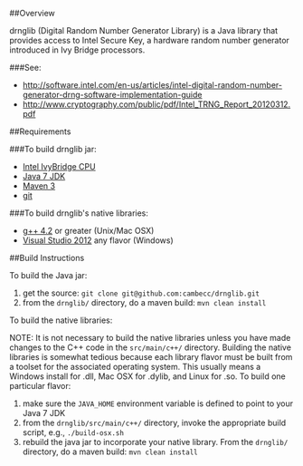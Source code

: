 ##Overview

drnglib (Digital Random Number Generator Library) is a Java library that provides access to Intel Secure Key,
a hardware random number generator introduced in Ivy Bridge processors.

###See:

* http://software.intel.com/en-us/articles/intel-digital-random-number-generator-drng-software-implementation-guide
* http://www.cryptography.com/public/pdf/Intel_TRNG_Report_20120312.pdf

##Requirements

###To build drnglib jar:

* [Intel IvyBridge CPU](http://en.wikipedia.org/wiki/Ivy_Bridge_%28microarchitecture%29)
* [Java 7 JDK](http://www.oracle.com/technetwork/java/javase/downloads/index.html)
* [Maven 3](http://maven.apache.org/)
* [git](http://git-scm.com/)

###To build drnglib's native libraries:

* [g++ 4.2](http://gcc.gnu.org/) or greater (Unix/Mac OSX)
* [Visual Studio 2012](http://www.microsoft.com/visualstudio/eng/downloads#d-2012-express) any flavor (Windows)

##Build Instructions

To build the Java jar:

1. get the source: `git clone git@github.com:cambecc/drnglib.git`
2. from the `drnglib/` directory, do a maven build: `mvn clean install`

To build the native libraries:

NOTE: It is not necessary to build the native libraries unless you have made changes to the C++ code in the `src/main/c++/` directory. Building the native libraries is somewhat tedious because each library flavor must be built from a toolset for the associated operating system. This usually means a Windows install for .dll, Mac OSX for .dylib, and Linux for .so. To build one particular flavor:

1. make sure the `JAVA_HOME` environment variable is defined to point to your Java 7 JDK
2. from the `drnglib/src/main/c++/` directory, invoke the appropriate build script, e.g., `./build-osx.sh`
3. rebuild the java jar to incorporate your native library. From the `drnglib/` directory, do a maven build: `mvn clean install`
